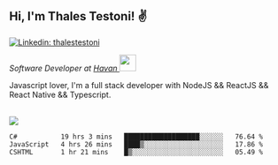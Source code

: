 <h2>Hi, I'm Thales Testoni! &#9996</h2>

[![Linkedin: thalestestoni](https://img.shields.io/badge/-Linkedin-blue?style=flat&logo=Linkedin&logoColor=white&link=https://www.linkedin.com/in/thalestestoni/)](https://www.linkedin.com/in/thalestestoni/)

<p><em>Software Developer at <a href="https://www.havan.com.br/">Havan </a><img src="https://media.giphy.com/media/WUlplcMpOCEmTGBtBW/giphy.gif" width="30"> 
</em></p>

<p>Javascript lover, I'm a full stack developer with NodeJS && ReactJS && React Native && Typescript.</p>

<br>

<img src="https://github-readme-stats.vercel.app/api?username=thalestestoni&&show_icons=true&theme=radical">

<!--START_SECTION:waka-->
```text
C#           19 hrs 3 mins   ███████████████████░░░░░░   76.64 % 
JavaScript   4 hrs 26 mins   ████▒░░░░░░░░░░░░░░░░░░░░   17.86 % 
CSHTML       1 hr 21 mins    █▒░░░░░░░░░░░░░░░░░░░░░░░   05.49 % 
```
<!--END_SECTION:waka-->
